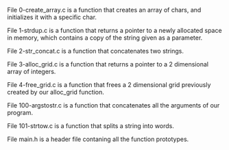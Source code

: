 File 0-create_array.c is a function that creates an array of chars, and initializes it with a specific char.



File 1-strdup.c is a function that returns a pointer to a newly allocated space in memory, which contains a copy of the string given as a parameter.



File 2-str_concat.c is a function that concatenates two strings.



File 3-alloc_grid.c is a function that returns a pointer to a 2 dimensional array of integers.



File 4-free_grid.c is a function that frees a 2 dimensional grid previously created by our alloc_grid function.



File 100-argstostr.c is a function that concatenates all the arguments of our program.



File 101-strtow.c is a function that splits a string into words.



File main.h is a header file contaning all the function prototypes.
